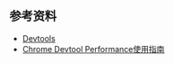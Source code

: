 ##  参考资料
- [Devtools](https://developer.chrome.com/docs/devtools/)
- [Chrome Devtool Performance使用指南](https://zhuanlan.zhihu.com/p/29879682)